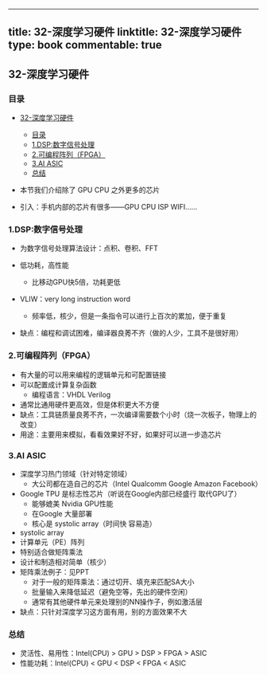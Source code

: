 
---
title: 32-深度学习硬件
linktitle: 32-深度学习硬件
type: book
commentable: true
---

## 32-深度学习硬件
### 目录
- [32-深度学习硬件](#32-深度学习硬件)
  - [目录](#目录)
  - [1.DSP:数字信号处理](#1dsp数字信号处理)
  - [2.可编程阵列（FPGA）](#2可编程阵列fpga)
  - [3.AI ASIC](#3ai-asic)
  - [总结](#总结)

- 本节我们介绍除了 GPU CPU 之外更多的芯片
- 引入：手机内部的芯片有很多——GPU CPU ISP WIFI……

### 1.DSP:数字信号处理

- 为数字信号处理算法设计：点积、卷积、FFT

- 低功耗，高性能
  - 比移动GPU快5倍，功耗更低
- VLIW：very long instruction word
  - 频率低，核少，但是一条指令可以进行上百次的累加，便于重复
- 缺点：编程和调试困难，编译器良莠不齐（做的人少，工具不是很好用）

### 2.可编程阵列（FPGA）

- 有大量的可以用来编程的逻辑单元和可配置链接
- 可以配置成计算复杂函数
  - 编程语言：VHDL Verilog
- 通常比通用硬件更高效，但是体积更大不方便
- 缺点：工具链质量良莠不齐，一次编译需要数个小时（烧一次板子，物理上的改变）
- 用途：主要用来模拟，看看效果好不好，如果好可以进一步造芯片

### 3.AI ASIC

- 深度学习热门领域（针对特定领域）
  - 大公司都在造自己的芯片（Intel Qualcomm Google Amazon Facebook）
- Google TPU 是标志性芯片（听说在Google内部已经盛行 取代GPU了）
  - 能够媲美 Nvidia GPU性能
  - 在Google 大量部署
  - 核心是 systolic array（时间快 容易造）
-  systolic array
  - 计算单元（PE）阵列
  - 特别适合做矩阵乘法
  - 设计和制造相对简单（核少）
  - 矩阵乘法例子：见PPT
    - 对于一般的矩阵乘法：通过切开、填充来匹配SA大小
    - 批量输入来降低延迟（避免空等，先出的硬件空闲）
    - 通常有其他硬件单元来处理别的NN操作子，例如激活层
  - 缺点：只针对深度学习这方面有用，别的方面效果不大

### 总结

- 灵活性、易用性：Intel(CPU) > GPU > DSP > FPGA > ASIC
- 性能功耗：Intel(CPU) < GPU < DSP < FPGA < ASIC
    